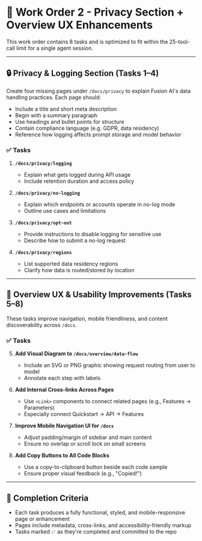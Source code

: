 # 🧾 Work Order 2 - Privacy Section + Overview UX Enhancements

This work order contains 8 tasks and is optimized to fit within the 25-tool-call limit for a single agent session.

---

## 🔒 Privacy & Logging Section (Tasks 1–4)

Create four missing pages under `/docs/privacy` to explain Fusion AI's data handling practices. Each page should:

- Include a title and short meta description
- Begin with a summary paragraph
- Use headings and bullet points for structure
- Contain compliance language (e.g. GDPR, data residency)
- Reference how logging affects prompt storage and model behavior

### ✅ Tasks

1. **`/docs/privacy/logging`**  
   - Explain what gets logged during API usage  
   - Include retention duration and access policy  

2. **`/docs/privacy/no-logging`**  
   - Explain which endpoints or accounts operate in no-log mode  
   - Outline use cases and limitations  

3. **`/docs/privacy/opt-out`**  
   - Provide instructions to disable logging for sensitive use  
   - Describe how to submit a no-log request  

4. **`/docs/privacy/regions`**  
   - List supported data residency regions  
   - Clarify how data is routed/stored by location  

---

## 🧭 Overview UX & Usability Improvements (Tasks 5–8)

These tasks improve navigation, mobile friendliness, and content discoverability across `/docs`.

### ✅ Tasks

5. **Add Visual Diagram to `/docs/overview/data-flow`**  
   - Include an SVG or PNG graphic showing request routing from user to model  
   - Annotate each step with labels  

6. **Add Internal Cross-links Across Pages**  
   - Use `<Link>` components to connect related pages (e.g., Features → Parameters)  
   - Especially connect Quickstart → API → Features  

7. **Improve Mobile Navigation UI for `/docs`**  
   - Adjust padding/margin of sidebar and main content  
   - Ensure no overlap or scroll lock on small screens  

8. **Add Copy Buttons to All Code Blocks**  
   - Use a copy-to-clipboard button beside each code sample  
   - Ensure proper visual feedback (e.g., "Copied!")  

---

## 🎯 Completion Criteria

- Each task produces a fully functional, styled, and mobile-responsive page or enhancement
- Pages include metadata, cross-links, and accessibility-friendly markup
- Tasks marked ✅ as they're completed and committed to the repo
